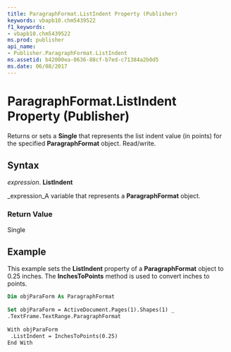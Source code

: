 ```yaml
---
title: ParagraphFormat.ListIndent Property (Publisher)
keywords: vbapb10.chm5439522
f1_keywords:
- vbapb10.chm5439522
ms.prod: publisher
api_name:
- Publisher.ParagraphFormat.ListIndent
ms.assetid: b42000ea-0636-88cf-b7ed-c71384a2b0d5
ms.date: 06/08/2017
---
```



# ParagraphFormat.ListIndent Property (Publisher)

Returns or sets a  **Single** that represents the list indent value (in points) for the specified **ParagraphFormat** object. Read/write.


## Syntax

 _expression_. **ListIndent**

 _expression_A variable that represents a  **ParagraphFormat** object.


### Return Value

Single


## Example

This example sets the  **ListIndent** property of a **ParagraphFormat** object to 0.25 inches. The **InchesToPoints** method is used to convert inches to points.


```vb
Dim objParaForm As ParagraphFormat 
 
Set objParaForm = ActiveDocument.Pages(1).Shapes(1) _ 
.TextFrame.TextRange.ParagraphFormat 
 
With objParaForm 
 .ListIndent = InchesToPoints(0.25) 
End With 

```


